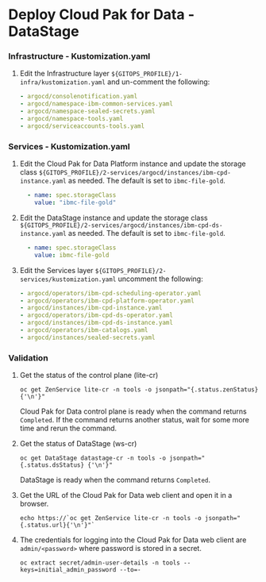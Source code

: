 # Deploy Cloud Pak for Data - DataStage

### Infrastructure - Kustomization.yaml
1. Edit the Infrastructure layer `${GITOPS_PROFILE}/1-infra/kustomization.yaml` and un-comment the following:
    ```yaml
    - argocd/consolenotification.yaml
    - argocd/namespace-ibm-common-services.yaml
    - argocd/namespace-sealed-secrets.yaml
    - argocd/namespace-tools.yaml
    - argocd/serviceaccounts-tools.yaml
    ```
### Services - Kustomization.yaml
1. Edit the Cloud Pak for Data Platform instance and update the storage class `${GITOPS_PROFILE}/2-services/argocd/instances/ibm-cpd-instance.yaml` as needed.  The default is set to `ibmc-file-gold`.
    ```yaml
      - name: spec.storageClass
        value: "ibmc-file-gold"
    ```

1. Edit the DataStage instance and update the storage class `${GITOPS_PROFILE}/2-services/argocd/instances/ibm-cpd-ds-instance.yaml` as needed.  The default is set to `ibmc-file-gold`.
    ```yaml
      - name: spec.storageClass
        value: ibmc-file-gold
    ```

1. Edit the Services layer `${GITOPS_PROFILE}/2-services/kustomization.yaml` uncomment the following:
    ```yaml
    - argocd/operators/ibm-cpd-scheduling-operator.yaml
    - argocd/operators/ibm-cpd-platform-operator.yaml
    - argocd/instances/ibm-cpd-instance.yaml
    - argocd/operators/ibm-cpd-ds-operator.yaml
    - argocd/instances/ibm-cpd-ds-instance.yaml
    - argocd/operators/ibm-catalogs.yaml
    - argocd/instances/sealed-secrets.yaml
    ```

### Validation
1. Get the status of the control plane (lite-cr)
    ```
    oc get ZenService lite-cr -n tools -o jsonpath="{.status.zenStatus}{'\n'}"
    ```

    Cloud Pak for Data control plane is ready when the command returns `Completed`. If the command returns another status, wait for some more time and rerun the command.

1. Get the status of DataStage (ws-cr)
    ```
    oc get DataStage datastage-cr -n tools -o jsonpath="{.status.dsStatus} {'\n'}"
    ```

    DataStage is ready when the command returns `Completed`.

1. Get the URL of the Cloud Pak for Data web client and open it in a browser.
    ```
    echo https://`oc get ZenService lite-cr -n tools -o jsonpath="{.status.url}{'\n'}"`
    ```

1. The credentials for logging into the Cloud Pak for Data web client are `admin/<password>` where password is stored in a secret.
    ```
    oc extract secret/admin-user-details -n tools --keys=initial_admin_password --to=-
    ```
